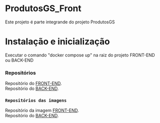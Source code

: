 # ProdutosGS_Front

Este projeto é parte integrande do projeto ProdutosGS

# Instalação e inicialização

Executar o comando "docker compose up" na raiz do projeto FRONT-END ou BACK-END

### Repositórios

Repositório do [FRONT-END](https://github.com/DevMarlonFerreira/ProdutosGS_Front).\
Repositório do [BACK-END](https://github.com/DevMarlonFerreira/ProdutosGS_Back).

### `Repositórios das imagens`

Repositório da imagem [FRONT-END](https://hub.docker.com/repository/docker/marlonferreira/frontgs).\
Repositório do [BACK-END](https://hub.docker.com/repository/docker/marlonferreira/backgs).
